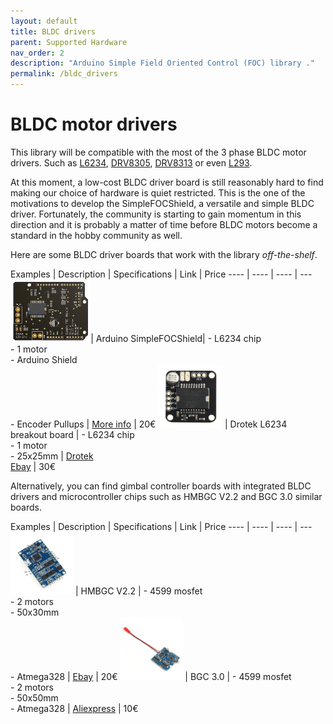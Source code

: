 ```yaml
---
layout: default
title: BLDC drivers
parent: Supported Hardware
nav_order: 2
description: "Arduino Simple Field Oriented Control (FOC) library ."
permalink: /bldc_drivers
---
```


# BLDC motor drivers
This library will be compatible with the most of the 3 phase BLDC motor drivers. Such as [<i class="fa fa-file"></i> L6234](https://www.st.com/en/motor-drivers/l6234.html), [<i class="fa fa-file"></i> DRV8305](https://www.ti.com/product/DRV8305), [<i class="fa fa-file"></i> DRV8313](https://www.ti.com/product/DRV8313)  or even [<i class="fa fa-file"></i> L293](http://www.ti.com/lit/ds/symlink/l293.pdf). 

At this moment, a low-cost BLDC driver board is still reasonably hard to find making our choice of hardware is quiet restricted. This is the one of the motivations to develop the <span class="simple">Simple<span class="foc">FOC</span>Shield</span>, a versatile and simple BLDC driver. Fortunately, the community is starting to gain momentum in this direction and it is probably a matter of time before BLDC motors become a standard in the hobby community as well.

Here are some BLDC driver boards that work with the library *off-the-shelf*. 

Examples | Description | Specifications | Link | Price
---- | ---- | ---- | ---
[<img src="extras/Images/hor_cad_shield.jpg" style="height:100px">](https://askuric.github.io/simplefoc_shield_product)| Arduino <span class="simple">Simple<span class="foc">FOC</span>Shield</span>| - L6234 chip <br> - 1 motor <br>- Arduino Shield <br> - Encoder Pullups | [More info](https://askuric.github.io/simplefoc_shield_product) | 20€
[<img src="extras/Images/l6234.jpg" style="height:100px">](https://www.ebay.com/itm/L6234-Breakout-Board/153204519965?hash=item23abb3741d:g:LE4AAOSwe35bctgg) | Drotek L6234<br> breakout board | - L6234 chip <br> - 1 motor <br> - 25x25mm | [Drotek](https://store-drotek.com/212-brushless-gimbal-controller-l6234.html)<br> [Ebay](https://www.ebay.fr/itm/L6234-Breakout-Board-/153204519965) | 30€

Alternatively, you can find gimbal controller boards with integrated BLDC drivers and microcontroller chips such as HMBGC V2.2 and BGC 3.0 similar boards.

Examples | Description | Specifications | Link | Price
---- | ---- | ---- | ---
[<img src="extras/Images/pinout.jpg" style="height:100px">](https://www.ebay.com/itm/HMBGC-V2-0-3-Axle-Gimbal-Controller-Control-Plate-Board-Module-with-Sensor/351497840990?hash=item51d6e7695e:g:BAsAAOSw0QFXBxrZ:rk:1:pf:1) | HMBGC V2.2 | - 4599 mosfet<br> - 2 motors  <br> - 50x30mm <br> - Atmega328 | [Ebay](https://www.ebay.com/itm/HMBGC-V2-0-3-Axle-Gimbal-Controller-Control-Plate-Board-Module-with-Sensor/351497840990?hash=item51d6e7695e:g:BAsAAOSw0QFXBxrZ:rk:1:pf:1) | 20€
[<img src="extras/Images/bgc_30.jpg" style="height:100px">](https://fr.aliexpress.com/item/4000411471994.html?spm=a2g0o.productlist.0.0.5d047d57y4zGC4&algo_pvid=861ada4b-b12f-4019-be84-fae9870a12ed&algo_expid=861ada4b-b12f-4019-be84-fae9870a12ed-1&btsid=0ab6f83a15906954691168349e30d7&ws_ab_test=searchweb0_0,searchweb201602_,searchweb201603_) | BGC 3.0 | - 4599 mosfet<br> - 2 motors  <br> - 50x50mm <br> - Atmega328 | [Aliexpress](https://fr.aliexpress.com/item/4000411471994.html?spm=a2g0o.productlist.0.0.5d047d57y4zGC4&algo_pvid=861ada4b-b12f-4019-be84-fae9870a12ed&algo_expid=861ada4b-b12f-4019-be84-fae9870a12ed-1&btsid=0ab6f83a15906954691168349e30d7&ws_ab_test=searchweb0_0,searchweb201602_,searchweb201603_) | 10€

